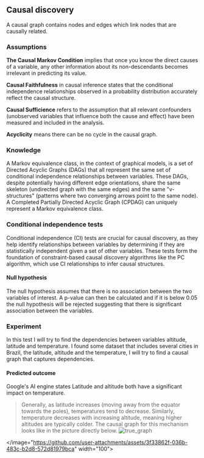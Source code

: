 ## Causal discovery

A causal graph contains nodes and edges which link nodes that are causally related.

### Assumptions

**The Causal Markov Condition** implies that once you know the direct causes of a variable, any other information about its non-descendants becomes irrelevant in predicting its value. 

**Causal Faithfulness** in causal inference states that the conditional independence relationships observed in a probability distribution accurately reflect the causal structure.

**Causal Sufficience** refers to the assumption that all relevant confounders (unobserved variables that influence both the cause and effect) have been measured and included in the analysis.

**Acyclicity** means there can be no cycle in the causal graph.

### Knowledge
A Markov equivalence class, in the context of graphical models, is a set of Directed Acyclic Graphs (DAGs) that all represent the same set of conditional independence relationships between variables. These DAGs, despite potentially having different edge orientations, share the same skeleton (undirected graph with the same edges) and the same "v-structures" (patterns where two converging arrows point to the same node). A Completed Partially Directed Acyclic Graph (CPDAG) can uniquely represent a Markov equivalence class. 

### Conditional independence tests

Conditional independence (CI) tests are crucial for causal discovery, as they help identify relationships between variables by determining if they are statistically independent given a set of other variables. These tests form the foundation of constraint-based causal discovery algorithms like the PC algorithm, which use CI relationships to infer causal structures.

#### Null hypothesis
The null hypothesis assumes that there is no association between the two variables of interest. A p-value can then be calculated and if it is below 0.05 the null hypothesis will be rejected suggesting that there is significant association between the variables.

### Experiment
In this test I will try to find the dependencies between variables altitude, latitude and temperature. I found some dataset that includes several cities in Brazil, the latitude, altitude and the temperature, I will try to find a causal graph that captures dependencies. 
#### Predicted outcome
Google's AI engine states Latitude and altitude both have a significant impact on temperature. 
> Generally, as latitude increases (moving away from the equator towards the poles), temperatures tend to decrease. Similarly, temperature decreases with increasing altitude, meaning higher altitudes are typically colder. The causal graph for this mechanism looks like in the picture directly below.
![true_graph](https://github.com/user-attachments/assets/3f33862f-036b-483c-b2d8-572d81979bca)

</image="https://github.com/user-attachments/assets/3f33862f-036b-483c-b2d8-572d81979bca" width="100">


